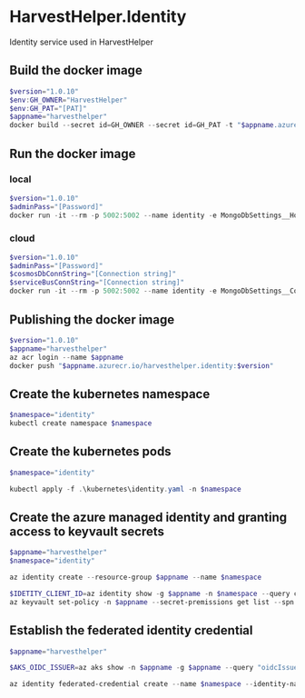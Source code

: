 # HarvestHelper.Identity

Identity service used in HarvestHelper


## Build the docker image
```powershell
$version="1.0.10"
$env:GH_OWNER="HarvestHelper"
$env:GH_PAT="[PAT]"
$appname="harvesthelper"
docker build --secret id=GH_OWNER --secret id=GH_PAT -t "$appname.azurecr.io/harvesthelper.identity:$version" .
```

## Run the docker image

### local
```powershell
$version="1.0.10"
$adminPass="[Password]"
docker run -it --rm -p 5002:5002 --name identity -e MongoDbSettings__Host=mongo -e RabbitMQSettings__Host=rabbitmq -e IdentitySettings__AdminUserPassword=$adminPass --network=harvesthelperinfra_default harvesthelper.identity:$version
```

### cloud
```powershell
$version="1.0.10"
$adminPass="[Password]"
$cosmosDbConnString="[Connection string]"
$serviceBusConnString="[Connection string]"
docker run -it --rm -p 5002:5002 --name identity -e MongoDbSettings__ConnectionString=$cosmosDbConnString -e ServiceBusSettings__ConnectionString=$serviceBusConnString -e ServiceSettings__MessageBroker="SERVICEBUS" -e IdentitySettings__AdminUserPassword=$adminPass harvesthelper.identity:$version
```

## Publishing the docker image
```powershell
$version="1.0.10"
$appname="harvesthelper"
az acr login --name $appname
docker push "$appname.azurecr.io/harvesthelper.identity:$version"
```

## Create the kubernetes namespace
```powershell
$namespace="identity"
kubectl create namespace $namespace
```

## Create the kubernetes pods
```powershell
$namespace="identity"

kubectl apply -f .\kubernetes\identity.yaml -n $namespace
```

## Create the azure managed identity and granting access to keyvault secrets
```powershell
$appname="harvesthelper"
$namespace="identity"

az identity create --resource-group $appname --name $namespace

$IDETITY_CLIENT_ID=az identity show -g $appname -n $namespace --query clientId -otsv
az keyvault set-policy -n $appname --secret-premissions get list --spn $IDETITY_CLIENT_ID
```

## Establish the federated identity credential 
```powershell
$appname="harvesthelper"

$AKS_OIDC_ISSUER=az aks show -n $appname -g $appname --query "oidcIssuerProfile.issuerUrl" -otsv

az identity federated-credential create --name $namespace --identity-name $namespace --resource-group $appname --issuer $AKS_OIDC_ISSUER --subject "system:serviceaccount:${namespace}:${namespace}-serviceaccount"
```